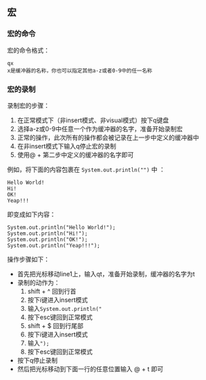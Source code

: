 
## 宏
### 宏的命令
宏的命令格式：

    qx
    x是缓冲器的名称，你也可以指定其他a-z或者0-9中的任一名称

### 宏的录制
录制宏的步骤：    
1. 在正常模式下（非insert模式、非visual模式）按下q键盘
2. 选择a-z或0-9中任意一个作为缓冲器的名字，准备开始录制宏
3. 正常的操作，此次所有的操作都会被记录在上一步中定义的缓冲器中
4. 在非insert模式下输入q停止宏的录制
5. 使用@ + 第二步中定义的缓冲器的名字即可

例如，将下面的内容包裹在 `System.out.println("")` 中 ：

```
Hello World!                                                                           
Hi!
OK!
Yeap!!!
```
即变成如下内容：
```
System.out.println("Hello World!");
System.out.println("Hi!");
System.out.println("OK!");
System.out.println("Yeap!!!");
```
操作步骤如下：
* 首先把光标移动line1上，输入qt，准备开始录制，缓冲器的名字为t
* 录制的动作为：
  1. shift + ^ 回到行首
  2. 按下i键进入insert模式
  3. 输入`System.out.println("`
  4. 按下esc键回到正常模式
  5. shift + $ 回到行尾部
  6. 按下i键进入insert模式
  7. 输入`");`
  8. 按下esc键回到正常模式
* 按下q停止录制
* 然后把光标移动到下面一行的任意位置输入 @ + t 即可
